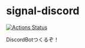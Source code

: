 # signal-discord

[![Actions Status](https://github.com/weedparty/signal-discord/workflows/build/badge.svg)](https://github.com/weedparty/signal-discord/actions)

DiscordBotつくるぞ！